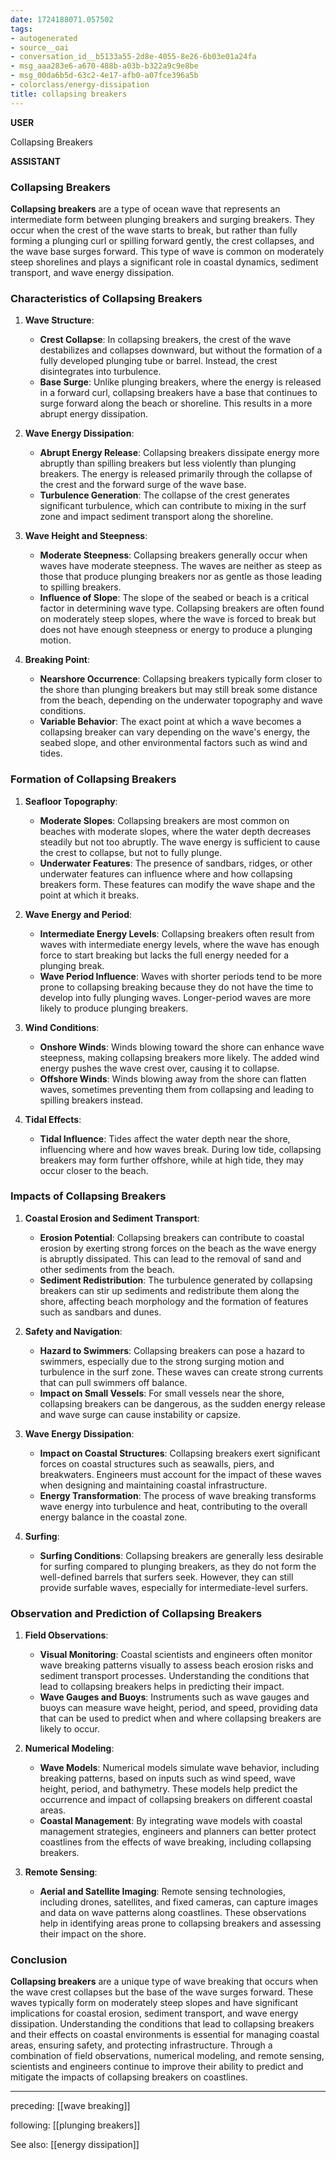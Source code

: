 ```yaml
---
date: 1724188071.057502
tags:
- autogenerated
- source__oai
- conversation_id__b5133a55-2d8e-4055-8e26-6b03e01a24fa
- msg_aaa283e6-a670-488b-a03b-b322a9c9e8be
- msg_00da6b5d-63c2-4e17-afb0-a07fce396a5b
- colorclass/energy-dissipation
title: collapsing breakers
---
```


**USER**

Collapsing Breakers


**ASSISTANT**

### Collapsing Breakers

**Collapsing breakers** are a type of ocean wave that represents an intermediate form between plunging breakers and surging breakers. They occur when the crest of the wave starts to break, but rather than fully forming a plunging curl or spilling forward gently, the crest collapses, and the wave base surges forward. This type of wave is common on moderately steep shorelines and plays a significant role in coastal dynamics, sediment transport, and wave energy dissipation.

### Characteristics of Collapsing Breakers

1. **Wave Structure**:
   - **Crest Collapse**: In collapsing breakers, the crest of the wave destabilizes and collapses downward, but without the formation of a fully developed plunging tube or barrel. Instead, the crest disintegrates into turbulence.
   - **Base Surge**: Unlike plunging breakers, where the energy is released in a forward curl, collapsing breakers have a base that continues to surge forward along the beach or shoreline. This results in a more abrupt energy dissipation.

2. **Wave Energy Dissipation**:
   - **Abrupt Energy Release**: Collapsing breakers dissipate energy more abruptly than spilling breakers but less violently than plunging breakers. The energy is released primarily through the collapse of the crest and the forward surge of the wave base.
   - **Turbulence Generation**: The collapse of the crest generates significant turbulence, which can contribute to mixing in the surf zone and impact sediment transport along the shoreline.

3. **Wave Height and Steepness**:
   - **Moderate Steepness**: Collapsing breakers generally occur when waves have moderate steepness. The waves are neither as steep as those that produce plunging breakers nor as gentle as those leading to spilling breakers.
   - **Influence of Slope**: The slope of the seabed or beach is a critical factor in determining wave type. Collapsing breakers are often found on moderately steep slopes, where the wave is forced to break but does not have enough steepness or energy to produce a plunging motion.

4. **Breaking Point**:
   - **Nearshore Occurrence**: Collapsing breakers typically form closer to the shore than plunging breakers but may still break some distance from the beach, depending on the underwater topography and wave conditions.
   - **Variable Behavior**: The exact point at which a wave becomes a collapsing breaker can vary depending on the wave's energy, the seabed slope, and other environmental factors such as wind and tides.

### Formation of Collapsing Breakers

1. **Seafloor Topography**:
   - **Moderate Slopes**: Collapsing breakers are most common on beaches with moderate slopes, where the water depth decreases steadily but not too abruptly. The wave energy is sufficient to cause the crest to collapse, but not to fully plunge.
   - **Underwater Features**: The presence of sandbars, ridges, or other underwater features can influence where and how collapsing breakers form. These features can modify the wave shape and the point at which it breaks.

2. **Wave Energy and Period**:
   - **Intermediate Energy Levels**: Collapsing breakers often result from waves with intermediate energy levels, where the wave has enough force to start breaking but lacks the full energy needed for a plunging break.
   - **Wave Period Influence**: Waves with shorter periods tend to be more prone to collapsing breaking because they do not have the time to develop into fully plunging waves. Longer-period waves are more likely to produce plunging breakers.

3. **Wind Conditions**:
   - **Onshore Winds**: Winds blowing toward the shore can enhance wave steepness, making collapsing breakers more likely. The added wind energy pushes the wave crest over, causing it to collapse.
   - **Offshore Winds**: Winds blowing away from the shore can flatten waves, sometimes preventing them from collapsing and leading to spilling breakers instead.

4. **Tidal Effects**:
   - **Tidal Influence**: Tides affect the water depth near the shore, influencing where and how waves break. During low tide, collapsing breakers may form further offshore, while at high tide, they may occur closer to the beach.

### Impacts of Collapsing Breakers

1. **Coastal Erosion and Sediment Transport**:
   - **Erosion Potential**: Collapsing breakers can contribute to coastal erosion by exerting strong forces on the beach as the wave energy is abruptly dissipated. This can lead to the removal of sand and other sediments from the beach.
   - **Sediment Redistribution**: The turbulence generated by collapsing breakers can stir up sediments and redistribute them along the shore, affecting beach morphology and the formation of features such as sandbars and dunes.

2. **Safety and Navigation**:
   - **Hazard to Swimmers**: Collapsing breakers can pose a hazard to swimmers, especially due to the strong surging motion and turbulence in the surf zone. These waves can create strong currents that can pull swimmers off balance.
   - **Impact on Small Vessels**: For small vessels near the shore, collapsing breakers can be dangerous, as the sudden energy release and wave surge can cause instability or capsize.

3. **Wave Energy Dissipation**:
   - **Impact on Coastal Structures**: Collapsing breakers exert significant forces on coastal structures such as seawalls, piers, and breakwaters. Engineers must account for the impact of these waves when designing and maintaining coastal infrastructure.
   - **Energy Transformation**: The process of wave breaking transforms wave energy into turbulence and heat, contributing to the overall energy balance in the coastal zone.

4. **Surfing**:
   - **Surfing Conditions**: Collapsing breakers are generally less desirable for surfing compared to plunging breakers, as they do not form the well-defined barrels that surfers seek. However, they can still provide surfable waves, especially for intermediate-level surfers.

### Observation and Prediction of Collapsing Breakers

1. **Field Observations**:
   - **Visual Monitoring**: Coastal scientists and engineers often monitor wave breaking patterns visually to assess beach erosion risks and sediment transport processes. Understanding the conditions that lead to collapsing breakers helps in predicting their impact.
   - **Wave Gauges and Buoys**: Instruments such as wave gauges and buoys can measure wave height, period, and speed, providing data that can be used to predict when and where collapsing breakers are likely to occur.

2. **Numerical Modeling**:
   - **Wave Models**: Numerical models simulate wave behavior, including breaking patterns, based on inputs such as wind speed, wave height, period, and bathymetry. These models help predict the occurrence and impact of collapsing breakers on different coastal areas.
   - **Coastal Management**: By integrating wave models with coastal management strategies, engineers and planners can better protect coastlines from the effects of wave breaking, including collapsing breakers.

3. **Remote Sensing**:
   - **Aerial and Satellite Imaging**: Remote sensing technologies, including drones, satellites, and fixed cameras, can capture images and data on wave patterns along coastlines. These observations help in identifying areas prone to collapsing breakers and assessing their impact on the shore.

### Conclusion

**Collapsing breakers** are a unique type of wave breaking that occurs when the wave crest collapses but the base of the wave surges forward. These waves typically form on moderately steep slopes and have significant implications for coastal erosion, sediment transport, and wave energy dissipation. Understanding the conditions that lead to collapsing breakers and their effects on coastal environments is essential for managing coastal areas, ensuring safety, and protecting infrastructure. Through a combination of field observations, numerical modeling, and remote sensing, scientists and engineers continue to improve their ability to predict and mitigate the impacts of collapsing breakers on coastlines.


---

preceding: [[wave breaking]]  


following: [[plunging breakers]]

See also: [[energy dissipation]]